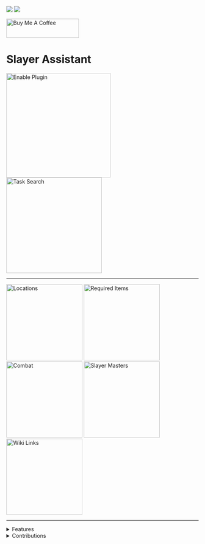 [![](https://img.shields.io/endpoint?url=https://i.pluginhub.info/shields/installs/plugin/slayer-assistant)](https://runelite.net/plugin-hub)
[![](https://img.shields.io/endpoint?url=https://i.pluginhub.info/shields/rank/plugin/slayer-assistant&color=blueviolet)](https://runelite.net/plugin-hub)

<a href="https://www.buymeacoffee.com/LeeOkeefe" target="_blank"><img src="https://cdn.buymeacoffee.com/buttons/v2/default-yellow.png" alt="Buy Me A Coffee" style="height: 50px !important;width: 190px !important;" ></a>

# Slayer Assistant
<img width="273" alt="Enable Plugin" src="https://github.com/user-attachments/assets/31ae7bc7-f093-4d09-811e-2f683268b70b">
<img width="250" alt="Task Search" src="https://github.com/user-attachments/assets/d671e1f4-8cbd-4d63-aedb-fdc7526c2685">
<hr>
<img width="199" alt="Locations" src="https://github.com/user-attachments/assets/18c1b7f7-055c-4f2a-947f-8df24d387065">
<img width="199" alt="Required Items" src="https://github.com/user-attachments/assets/d83857f9-9cd2-4b73-83a6-5707267bf6a4">
<img width="199" alt="Combat" src="https://github.com/user-attachments/assets/95f97ab4-3beb-4e39-9e9c-48d76bfbd51b">
<img width="199" alt="Slayer Masters" src="https://github.com/user-attachments/assets/689cd8fb-ec48-4206-84b0-32619a5739b3">
<img width="199" alt="Wiki Links" src="https://github.com/user-attachments/assets/1ff78a62-334a-4632-ab91-898866ddc919">
<hr>

<details>
  <summary>Features</summary>
  <ul>
    <li>Task Search by Name</li>
    <li>Task Locations</li>
    <li>Task Required Items</li>
    <li>Task Attack Styles & Atrributes</li>
    <li>Task Slayer Masters</li>
    <li>Task & Variants Wiki Links</li>
  </ul>
</details>

<details>
  <summary>Contributions</summary>
  <p>Contributions are welcomed. This can include code contributes, design or suggesting and discussing ideas.</p>
  <p>Please raise an issue to open a discussion regarding feature development.</p>
  <p>If you are making a code contribution, please follow the code style and conventions of the codebase.</p>
</details>
